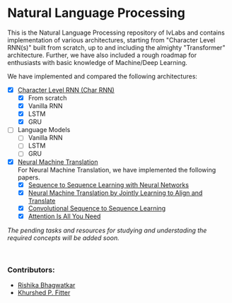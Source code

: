 # Natural Language Processing
This is the Natural Language Processing repository of IvLabs and contains implementation of various architectures, starting from "Character Level RNN(s)" built from scratch, up to and including the almighty "Transformer" architecture.
Further, we have also included a rough roadmap for enthusiasts with basic knowledge of Machine/Deep Learning.

We have implemented and compared the following architectures:
- [x] [Character Level RNN (Char RNN)](char_rnns)
    - [x] From scratch
    - [x] Vanilla RNN
    - [x] LSTM
    - [x] GRU
- [ ] Language Models
    - [ ] Vanilla RNN
    - [ ] LSTM
    - [ ] GRU

- [x] [Neural Machine Translation](neural_machine_translation) <br/>
     For Neural Machine Translation, we have implemented the following papers.
    - [x] [Sequence to Sequence Learning with Neural Networks](https://arxiv.org/abs/1409.3215)
    - [x] [Neural Machine Translation by Jointly Learning to Align and Translate](https://arxiv.org/abs/1409.0473)
    - [x] [Convolutional Sequence to Sequence Learning](https://arxiv.org/abs/1705.03122)
    - [x] [Attention Is All You Need](https://arxiv.org/abs/1706.03762)

*The pending tasks and resources for studying and understading the required concepts will be added soon.*

<br />

### Contributors:
* [Rishika Bhagwatkar](https://https//github.com/rishika2110)
* [Khurshed P. Fitter](https://https//github.com/GlazeDonuts)

